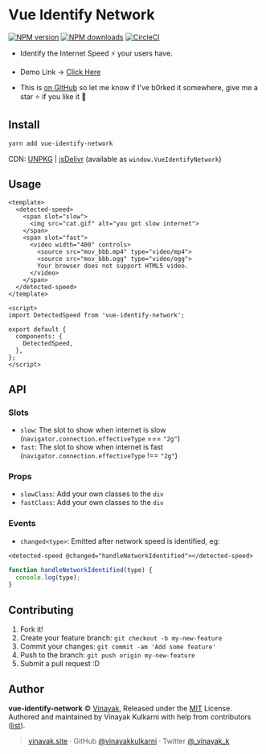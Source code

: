 # Vue Identify Network

[![NPM version](https://img.shields.io/npm/v/vue-identify-network.svg?style=flat)](https://npmjs.com/package/vue-identify-network) [![NPM downloads](https://img.shields.io/npm/dm/vue-identify-network.svg?style=flat)](https://npmjs.com/package/vue-identify-network) [![CircleCI](https://travis-ci.org/vinayakkulkarni/vue-identify-network.svg?branch=master)](https://travis-ci.org/vinayakkulkarni/vue-identify-network)

* Identify the Internet Speed ⚡️ your users have.

* Demo Link -> [Click Here](https://goo.gl/WnVQHu)

* This is [on GitHub](https://github.com/vinayakkulkarni/vue-detect-network) so let me know if I've b0rked it somewhere, give me a star :star: if you like it :beers:

## Install

```bash
yarn add vue-identify-network
```

CDN: [UNPKG](https://unpkg.com/vue-identify-network/dist/) | [jsDelivr](https://cdn.jsdelivr.net/npm/vue-identify-network/dist/) (available as `window.VueIdentifyNetwork`)

## Usage

```vue
<template>
  <detected-speed>
    <span slot="slow">
      <img src="cat.gif" alt="you got slow internet">
    </span>
    <span slot="fast">
      <video width="400" controls>
        <source src="mov_bbb.mp4" type="video/mp4">
        <source src="mov_bbb.ogg" type="video/ogg">
        Your browser does not support HTML5 video.
      </video>
    </span>
  </detected-speed>
</template>

<script>
import DetectedSpeed from 'vue-identify-network';

export default {
  components: {
    DetectedSpeed,
  },
};
</script>
```

## API

### Slots

* `slow`: The slot to show when internet is slow (`navigator.connection.effectiveType` === `"2g"`)
* `fast`: The slot to show when internet is fast (`navigator.connection.effectiveType` !== `"2g"`)

### Props

* `slowClass`: Add your own classes to the `div`
* `fastClass`: Add your own classes to the `div`

### Events

* `changed<type>`: Emitted after network speed is identified, eg:

```vue
<detected-speed @changed="handleNetworkIdentified"></detected-speed>
```

```js
function handleNetworkIdentified(type) {
  console.log(type);
}
```

## Contributing

1.  Fork it!
2.  Create your feature branch: `git checkout -b my-new-feature`
3.  Commit your changes: `git commit -am 'Add some feature'`
4.  Push to the branch: `git push origin my-new-feature`
5.  Submit a pull request :D

## Author

**vue-identify-network** © [Vinayak](https://github.com/vinayakkulkarni), Released under the [MIT](./LICENSE) License.<br>
Authored and maintained by Vinayak Kulkarni with help from contributors ([list](https://github.com/vinayakkulkarni/vue-identify-network/contributors)).

> [vinayak.site](https://vinayak.site) · GitHub [@vinayakkulkarni](https://github.com/vinayakkulkarni) · Twitter [@\_vinayak_k](https://twitter.com/_vinayak_k)
